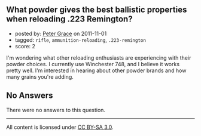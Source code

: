 ## What powder gives the best ballistic properties when reloading .223 Remington?

- posted by: [Peter Grace](https://stackexchange.com/users/-1/28-peter-grace) on 2011-11-01
- tagged: `rifle`, `ammunition-reloading`, `.223-remington`
- score: 2

I'm wondering what other reloading enthusiasts are experiencing with their powder choices.  I currently use Winchester 748, and I believe it works pretty well.  I'm interested in hearing about other powder brands and how many grains you're adding.

## No Answers

There were no answers to this question.


---

All content is licensed under [CC BY-SA 3.0](https://creativecommons.org/licenses/by-sa/3.0/).
